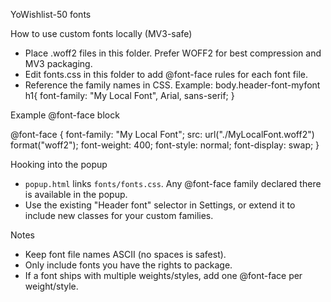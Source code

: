 YoWishlist-50 fonts

How to use custom fonts locally (MV3-safe)

- Place .woff2 files in this folder. Prefer WOFF2 for best compression and MV3 packaging.
- Edit fonts.css in this folder to add @font-face rules for each font file.
- Reference the family names in CSS. Example:
  body.header-font-myfont h1{ font-family: "My Local Font", Arial, sans-serif; }

Example @font-face block

@font-face {
  font-family: "My Local Font";
  src: url("./MyLocalFont.woff2") format("woff2");
  font-weight: 400;
  font-style: normal;
  font-display: swap;
}

Hooking into the popup

- `popup.html` links `fonts/fonts.css`. Any @font-face family declared there is available in the popup.
- Use the existing "Header font" selector in Settings, or extend it to include new classes for your custom families.

Notes
- Keep font file names ASCII (no spaces is safest).
- Only include fonts you have the rights to package.
- If a font ships with multiple weights/styles, add one @font-face per weight/style.
